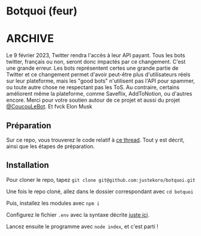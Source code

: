 # Botquoi (feur)

# ARCHIVE
Le 9 février 2023, Twitter rendra l'accès à leur API payant. Tous les bots twitter, français ou non, seront donc impactés par ce changement.
C'est une grande erreur. Les bots représentent certes une grande partie de Twitter et ce changement permet d'avoir peut-être plus d'utilisateurs réels sur leur plateforme, mais les "good bots" n'utilisent pas l'API pour spammer, ou toute autre chose ne respectant pas les ToS. Au contraire, certains améliorent même la plateforme, comme Saveflix, AddToNotion, ou d'autres encore.
Merci pour votre soutien autour de ce projet et aussi du projet [@CoucouLeBot](https://twitter.com/CoucouLeBot). Et fvck Elon Musk 

## Préparation
Sur ce repo, vous trouverez le code relatif à [ce thread](https://twitter.com/justekoro/status/1502690388242571274). Tout y est décrit, ainsi que les étapes de préparation.

## Installation
Pour cloner le repo, tapez `git clone git@github.com:justekoro/botquoi.git`

Une fois le repo cloné, allez dans le dossier correspondant avec `cd botquoi`

Puis, installez les modules avec `npm i`

Configurez le fichier `.env` avec la syntaxe décrite [juste ici](https://twitter.com/justekoro/status/1502691519052103688).

Lancez ensuite le programme avec `node index`, et c'est parti !
